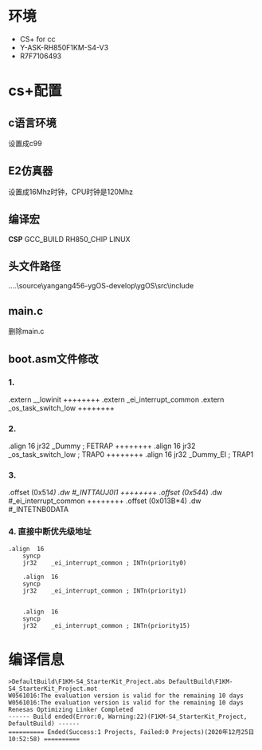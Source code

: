 # 环境
- CS+ for cc
- Y-ASK-RH850F1KM-S4-V3
- R7F7106493

# cs+配置

##  c语言环境
设置成c99

## E2仿真器
设置成16Mhz时钟，CPU时钟是120Mhz

## 编译宏
__CSP__
GCC_BUILD
RH850_CHIP
LINUX

## 头文件路径
..\..\source\yangang456-ygOS-develop\ygOS\src\include

## main.c
删除main.c

## boot.asm文件修改

### 1. 
.extern __lowinit
++++++++
.extern _ei_interrupt_common
.extern _os_task_switch_low
++++++++

### 2. 
.align	16
jr32	_Dummy ; FETRAP
++++++++
.align	16
jr32	_os_task_switch_low ; TRAP0
++++++++
.align	16
jr32	_Dummy_EI ; TRAP1

### 3. 
.offset (0x51*4)
.dw	#_INTTAUJ0I1
++++++++
.offset (0x54*4)
.dw	#_ei_interrupt_common
++++++++
.offset (0x013B*4)
.dw	#_INTETNB0DATA

### 4. 直接中断优先级地址
```
.align	16
	syncp
	jr32	_ei_interrupt_common ; INTn(priority0)

	.align	16
	syncp
	jr32	_ei_interrupt_common ; INTn(priority1)
    

	.align	16
	syncp
	jr32	_ei_interrupt_common ; INTn(priority15)
```

# 编译信息
```
>DefaultBuild\F1KM-S4_StarterKit_Project.abs DefaultBuild\F1KM-S4_StarterKit_Project.mot
W0561016:The evaluation version is valid for the remaining 10 days
W0561016:The evaluation version is valid for the remaining 10 days
Renesas Optimizing Linker Completed
------ Build ended(Error:0, Warning:22)(F1KM-S4_StarterKit_Project, DefaultBuild) ------
========== Ended(Success:1 Projects, Failed:0 Projects)(2020年12月25日 10:52:58) ==========
```

